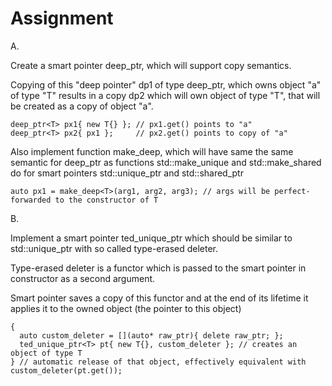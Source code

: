 # Assignment

A.

Create a smart pointer deep_ptr<T>, which will support copy semantics.

Copying of this "deep pointer" dp1 of type deep_ptr<T>, which owns object "a" of type "T" results in a copy dp2 which will own object of type "T", that will be created as a copy of object "a".

```
deep_ptr<T> px1{ new T{} }; // px1.get() points to "a"
deep_ptr<T> px2{ px1 };     // px2.get() points to copy of "a"
```

Also implement function make_deep, which will have same the same semantic for deep_ptr as functions std::make_unique and std::make_shared do for smart pointers std::unique_ptr and std::shared_ptr

```
auto px1 = make_deep<T>(arg1, arg2, arg3); // args will be perfect-forwarded to the constructor of T
```

B.
  
Implement a smart pointer ted_unique_ptr which should be similar to std::unique_ptr with so called type-erased deleter.

Type-erased deleter is a functor which is passed to the smart pointer in constructor as a second argument.

Smart pointer saves a copy of this functor and at the end of its lifetime it applies it to the owned object (the pointer to this object)

```
{
  auto custom_deleter = [](auto* raw_ptr){ delete raw_ptr; };
  ted_unique_ptr<T> pt{ new T{}, custom_deleter }; // creates an object of type T
} // automatic release of that object, effectively equivalent with custom_deleter(pt.get());
```
